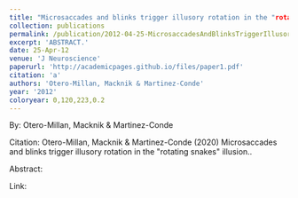 ```yaml
---
title: "Microsaccades and blinks trigger illusory rotation in the "rotating snakes" illusion."
collection: publications
permalink: /publication/2012-04-25-MicrosaccadesAndBlinksTriggerIllusoryRotationInThe_rotatingSnak
excerpt: 'ABSTRACT.'
date: 25-Apr-12
venue: 'J Neuroscience'
paperurl: 'http://academicpages.github.io/files/paper1.pdf'
citation: 'a'
authors: 'Otero-Millan, Macknik & Martinez-Conde'
year: '2012'
coloryear: 0,120,223,0.2
---
```


By: Otero-Millan, Macknik & Martinez-Conde

Citation: Otero-Millan, Macknik & Martinez-Conde (2020) Microsaccades and blinks trigger illusory rotation in the "rotating snakes" illusion.. 

Abstract: 

Link: 
